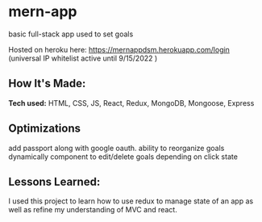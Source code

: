 # mern-app
basic full-stack app used to set goals

Hosted on heroku here: https://mernappdsm.herokuapp.com/login
(universal IP whitelist active until 9/15/2022 )

## How It's Made:

**Tech used:** HTML, CSS, JS, React, Redux, MongoDB, Mongoose, Express


## Optimizations

add passport along with google oauth. 
ability to reorganize goals dynamically
component to edit/delete goals depending on click state

## Lessons Learned:

I used this project to learn how to use redux to manage state of an app as well as refine my understanding of MVC and react. 
